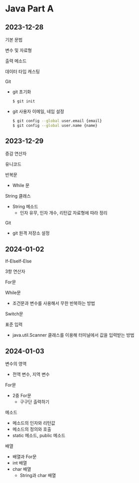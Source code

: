 # Java Part A
## 2023-12-28
기본 문법 

변수 및 자료형 

출력 메소드 

데이터 타입 캐스팅

Git
- git 초기화  
    ```sh
    $ git init
    ```
- git 사용자 이메일, 네임 설정  
    ```sh
    $ git config --global user.email {email}
    $ git config --global user.name {name}
    ```
## 2023-12-29
증감 연산자

유니코드

반복문
- While 문

String 클래스
- String 메소드 
    - 인자 유무, 인자 개수, 리턴값 자료형에 따라 정리

Git
- git 원격 저장소 설정

## 2024-01-02
If-ElseIf-Else

3항 연산자

For문

While문
- 조건문과 변수를 사용해서 무한 반복하는 방법

Switch문

표준 입력
- java.util.Scanner 클래스를 이용해 터미널에서 값을 입력받는 방법

## 2024-01-03
변수의 영역
- 전역 변수, 지역 변수

For문
- 2중 For문
  - 구구단 출력하기

메소드
- 메소드의 인자와 리턴값
- 메소드의 정의와 호출
- static 메소드, public 메소드

배열
- 배열과 For문
- int 배열
- char 배열
  - String과 char 배열
